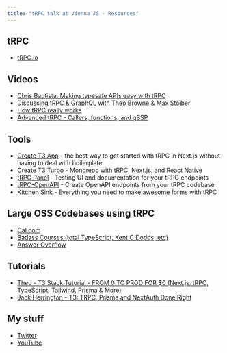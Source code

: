 ```yaml
---
title: "tRPC talk at Vienna JS - Resources"
---
```


## tRPC

- [tRPC.io](https://trpc.io/)

## Videos

- [Chris Bautista: Making typesafe APIs easy with tRPC](https://www.youtube.com/watch?v=2LYM8gf184U)
- [Discussing tRPC & GraphQL with Theo Browne & Max Stoiber](https://www.youtube.com/watch?v=2-407yO8nEU)
- [How tRPC really works](https://www.youtube.com/watch?v=x4mu-jOiA0Q)
- [Advanced tRPC - Callers, functions, and gSSP](https://www.youtube.com/watch?v=G2ZzmgShHgQ)

## Tools

- [Create T3 App](https://create.t3.gg) - the best way to get started with tRPC in Next.js without having to deal with boilerplate
- [Create T3 Turbo](https://github.com/t3-oss/create-t3-turbo) - Monorepo with tRPC, Next.js, and React Native
- [tRPC Panel](https://github.com/iway1/trpc-panel) - Testing UI and documentation for your tRPC endpoints
- [tRPC-OpenAPI](https://github.com/jlalmes/trpc-openapi) - Create OpenAPI endpoints from your tRPC codebase
- [Kitchen Sink](https://kitchen-sink.trpc.io/react-hook-form) - Everything you need to make awesome forms with tRPC

## Large OSS Codebases using tRPC

- [Cal.com](https://github.com/calcom/cal.com)
- [Badass Courses (total TypeScript, Kent C Dodds, etc)](https://github.com/skillrecordings/egghead-next)
- [Answer Overflow](https://www.answeroverflow.com/)

## Tutorials

- [Theo - T3 Stack Tutorial - FROM 0 TO PROD FOR $0 (Next.js, tRPC, TypeScript, Tailwind, Prisma & More)](https://www.youtube.com/watch?v=YkOSUVzOAA4)
- [Jack Herrington - T3: TRPC, Prisma and NextAuth Done Right](https://www.youtube.com/watch?v=J1gzN1SAhyM)

## My stuff

- [Twitter](https://twitter.com/ccccjjjjeeee)
- [YouTube](https://youtube.com/@ccccjjjjeee)
